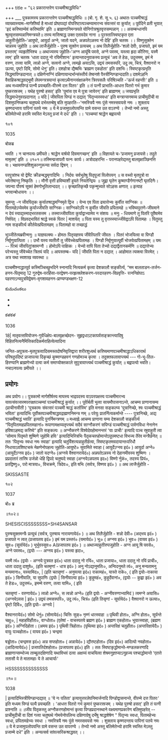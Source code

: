 +++
title = "६२ प्रकारान्तरेण पञ्चमीश्राद्धविधिः"

+++
___ पुत्रकामस्य प्रकारान्तरेण पञ्चमीश्राद्धविधिः ॥ (बो. गृ. शे. सू ५. ६) अथातः पञ्चमीश्राद्धं व्याख्यास्यामः-मार्गशीर्ष्या है माध्यां प्रोष्ठपद्यां वोपरिष्टात्पञ्चम्यामारभ्य संवत्सरं वा कुर्यात् ॥ पूर्वदिने व्रती भूयात् 'इदं करिष्याम्येवं करिष्यामि' इति ॥ ब्राह्मणानिमन्त्रयते योनिगोत्रश्रुतवृत्तसम्पन्नान् ।। असम्बन्धानपि श्रुतवृत्तसम्पन्नानिमन्त्रयते॥ तस्य मासिश्राद्ध उक्त एतावदेव नाना ॥ पुरस्तात्स्विष्टकृत एता आहुतीर्जुहोति–'आयुष्टे, आयुर्दा अग्ने, जातो यदने, अन्नपतेऽन्नस्य नो देहि' इति चतस्रः ।। विष्णुसूक्तेन चान्नस्य जुहोति ॥ अथ लाजैर्जुहोति - पुरुष सूक्तेन प्रत्यचम् ॥ अथ तिलैर्जुहोति-'शलो देवीः, प्रजापते, इमं यम प्रस्तरम्' व्याहृतीभिश्च ॥ अथाज्यस्य जुहोति–'अग्न आयूंषि पवसे, अग्ने पवस्व, यस्त्वा हृदा कीरिणा, यस्मै त्वम्' इति चतस्रः ‘धाता ददातु नो रयिमीशानः' इत्यान्तादनुवाकस्य प्रत्यूचं 'अव ते हेडः, उदुत्तमम्, इमं मे वरुण, तत्त्वा यामि, त्वन्नो अग्ने, सत्वनो अग्ने, त्वमझे अयाऽसि, उद्वयं तमसस्परि, उदु त्य, चित्रं, वैश्वानरो न ऊत्या, पृष्टो दिवि, सोमो धेनु' इति। दशहोत्रा द्यैष्षभिः ‘ब्राह्मण एकहोता' इति दशभिः। स्विष्टकृत्प्रभृति सिद्धमापिण्डदानात् ॥ दक्षिणेनाग्निं दक्षिणायान्दर्भान्संस्तीर्य तेष्वनशे पैस्त्रीन्पिण्डान्ददाति॥ दशमेऽहनि वैवाहिकश्राद्धवद्भूमौ लेपमन्त्रत्रयान्तं कृत्वाऽथैनान्त्संक्षाळनेन त्रिरपसलैः परिषिञ्चति -'ऊर्ज वहन्तीः' इति ॥ अथ मध्यमपिण्डं पत्न्यै प्रयच्छति-वीरम्मे दत्त पितरः' इति ॥ तं पत्नी प्राभाति-आधत्त पितरो गर्भ कुमार पुष्करस्रजम् । यथेह पुरुषो हसत्' इति 'पुमांस एव मे पुत्रा जायेरन्' इति ब्राह्मणम् ॥ जयप्रभृति सिद्धमाधेनुवरप्रदानात् ॥ यदि | जीवपिता पिण्डं न दद्यात् 'पितृभ्यस्स्वधा' इति मन्त्रान्सनमय्य प्राचीमुदीची वा दिशमुपनिष्क्रम्य चतुष्पथे दर्भस्तम्बेषु बलि मुपहरति--'नमस्त्रियै नमः पुंसे नमस्सवयसे नमः । शुक्लाय कृष्णदन्ताय पापिनां पतये नमः ॥ ये मे प्रजामुपलोपयन्ति ग्रामे वसन्त उत वाऽरण्ये । तेभ्यो नमो अस्तु बलिमेतेभ्यो हरामि स्वस्ति मेऽस्तु प्रजां मे दधे' इति ।। ‘पञ्चम्यां श्राद्धेन बह्वपत्यो

१०१

1035

बोकब्र

भवति । न चानपत्यः प्रमीयते। श्राद्धेन वार्षयो दिवमागच्छन्' इति ॥ विज्ञायते च-'प्रजामनु प्रजायसे। तदुते मामृतम्' इति ॥ ॥१०१॥ तस्मिन्प्रजापतौ यत्नः कार्यः। अत्रोदाहरन्ति - परानपहरेद्यस्तु बालवृक्षाञ्छिनत्ति यः। भक्षयनण्डशिशुकान्गुरून्या सर्वदा द्विषन् ।

परपुत्रांश्च यो द्वेष्टि क्रीडन्बद्धमृगादिभिः । निर्दयः सर्वभूतेषु पितृपूजां विलोपयन् ॥ स वथ्यो मृतपुत्रो वा भवेत्तेषान्तु निष्कृतिः ।। मौनी वृत्ती हविष्याशी हूयते नियतेन्द्रियः ॥ जुह्वा घृतेन कूष्माण्डैर्गणानष्टौ घृतदिनैः। जपन्वा पौरुषं सूक्तं हेमगोभूतिलान्ददत् ।। कृच्छातिकृच्छै पकृन्मुच्यते सोऽहसः क्षणात् ॥ इत्याह भगवान्बोधायनः ।।

सुमन्तुः -न जीवपितृकः कुर्यातश्राद्धमग्निमृते द्विज । येभ्य एव पिता ढ्यात्तेभ्यः कुर्वीत साग्निकः ॥ पितामहेऽप्येवमेव कुर्याज्जीवति साग्निकः। साग्निकोऽपि न कुर्वीत जीवति प्रपितामहे ॥ भविष्यपुराणे-जीवमाने न देयं स्याद्यस्माद्भरतसत्तम । तस्माज्जीवपिता कुर्याद्वाभ्यामेव न संशयः ॥ मनुः - धियमाणे तु पितरि पूर्वेषामेव निर्वपेत् । विप्रवद्भावितं श्राद्धे स्वकं पितर | माशयेत् ॥ पिता यस्य तु वृत्तस्स्याज्जीवेद्वाऽपि पितामहः । पितुस्तु नाम सङ्कीर्त्य कीर्तयेत्प्रपितामहम् ॥ पितामहो वा तच्छाद्धं

भुञ्जीतेत्यब्रवीन्मनुः ॥ याज्ञवल्क्यः - होमतः पितृयज्ञस्य जीवेत्पितरि जीवतः । पितरं भोजयित्वा वा पिण्डौ निर्वृणुयात्पिता ।। उभौ यस्य व्यतीतौ तु जीवेच्चेत्प्रपितामहः । पिण्डौ निर्वृणुयात्पूर्वी भोजयेत्प्रपितामहम् ॥ यमः -- पित्र्यं जीवपितु!क्तमग्नौ । होमोऽपि पाक्षिकः । येभ्यो वापि पिता तेभ्यो दद्याद्वैतानकर्मणि ॥ दद्यात्तेभ्यः परेभ्यस्तु जीवेच्चेत त्रितयं यदि ॥ आपस्तम्बः- यदि | जीवति पिता न दद्यात् । आहोमात त्यक्त्वा विरमेत् । अत्र यथा स्वशाख व्यवस्था ॥

पञ्चमीश्नाद्धात्पूर्व कस्मिञ्चिच्छुभदिने स्नानादि नित्यकर्म कृत्वा देशकालौ सङ्कीर्त्य, “मम बालताडन-तर्जन-हनन-पितृमातृ 12 गुरुद्वेष-परहिंसा-परद्वेषण-परहृत्क्लेशकरण-परदारहरण-विप्रवृत्ति- रत्ननिक्षेपाऽ पहरणाऽन्यपुत्रविद्वेषण-मृगशावहनन-प्राण्यण्डभक्षण-12

కుమచంకలు

-

-

కళకళ

1036

18| मातृवत्सवियोजन-गुर्वधिक्षेप-बालवृक्षच्छेदन- सुहृद्वधाऽटकापर्वसङ्क्रान्त्यादिषु विहितनित्यनैमित्तिकादिकर्मराहित्येत्यादिना

जनित-अपुत्रत्व-मृतपुत्रत्वादिसमस्तदोषनिवृत्तिद्वारा शरीरशुध्यर्थ करिष्यमाणपञ्चमीश्राद्धाऽधिकारार्थ परिषदुपदिष्टं प्राजापत्या दिकृच्छं कूष्माण्डहवनं गणहोमञ्च कृत्वा । तदुक्तफलावाप्त्यर्थ --- गो-भू-तिल-हिरण्यानि ब्राह्मणेभ्यो दत्वा कर्म समाप्योक्तकाले सुपुत्रावाप्त्यर्थ पञ्चमीश्राद्धं कुर्यात् ॥ बह्वपत्यो भवति। नचाऽनपत्यः प्रमीयते ।।
## प्रयोगः
अथ प्रयोगः।। पुत्रकामो मार्गशीर्षस्य माघस्य भाद्रपदस्य वाऽपरपक्षस्य पञ्चमीमारभ्य यावत्संवत्सरमपरपक्षपञ्चम्यां पञ्चमीश्राद्धं कुर्यात् ।। पूर्वेार्बती भूत्वा सायमौपासनाऽन्ते, आचम्य प्राणानायम्य (प्राचीनावीती ) 'पुत्रकामः संवत्सरं पञ्चमी श्राद्धं कर्तास्मि' इति मनसा सङ्कल्प्य 'पुत्रानिच्छे, श्वः पञ्चमीश्राद्धं भविता' इत्यादिभिः पूर्वोक्तपञ्चमीश्राद्धवद्राह्मणनिमन्त्र णम् ॥ परेयुः प्रातर्नित्यकर्मान्ते ---- पुत्रानिच्छे, अद्य पञ्चमीश्राद्धं भवति' इत्यादि पुनर्निमन्त्रणम् ॥ मध्याह्ने आचम्य प्राणाना यम्य देशकालौ सङ्कीर्त्य “पितृपितामहप्रपितामहानां० रूपाणामक्षय्यतृप्त्यर्थ सदैवं साग्नौकरणं सपिण्डं पञ्चमीश्राद्धं पार्वणविधा नेनानेन हविषाऽहमद्य करिष्ये” इति सङ्कल्पः ॥ अग्नौकरणे विश्वेदेवहोमानन्तरं 'याः प्राचीः' इत्यादि पञ्च स्रुवाहुती त्वा 'सोमाय पितृमते शुष्मिणे जुहोमि हविः' इत्यादिभिस्त्रिभिः पैतृकचरुहोमान्तेऽपूपमष्टधा विभज्य तैरेव मन्त्रैर्छनेत् ॥ ततः 'पितृभ्यः स्वधा नमः स्वाहा' इत्यादि चतुर्विशत्यन्नाहुतीर्हत्वा, स्विष्टकृतमवदायान्तःपरिधौ निधायाऽवशिष्टचरूं मेक्षणेनोपहत्य जुहोति-आयुष्टे० सुवामिते स्वाहा ( आयुर्देऽग्नय इदं० ) आयुर्दा अग्ने० (आयुर्देऽग्नय इदं० ) जातो यदग्ने० (अग्नये वैश्वानरायेदं०) अन्नपतेऽन्नस्य नो देहानमीवस्य शुष्मिणः । प्रप्रदातारं तारिष उर्जन्नो धेहि द्विपदे चतुष्पदे स्वाहा (अग्नयेऽन्नपतय इद०) विष्णो र्नुकं०, तदस्य प्रियं०, प्रतद्विष्णुः०, परो मात्रया०, विचक्रमे, त्रिदेवः०, इति षभिः (सर्वत्र, विष्णव इदं० ) ॥ अथ लाजैर्जुहोति -

SKISSASTE

१०२

1037

बो० ब्र

॥१०२॥

SHESISCISSSSSSSS+SH4SANSAR

पुरुषसूक्तमन्त्रैः प्रत्यूचं (सर्वत्र, पुरुषाय नारायणायेदं० ) ॥ अथ तिलैर्जुहोति - शन्नो देवीः० (अद्भय इदं० ) प्रजापते न त्वत् (प्रजापतय इदं० ) इमं यम प्रस्तरं० (यमायेदं० ) भूः० ( अग्नय इदं० ) भुवः० (वायव इदं० ) सुवः० (सूर्यायेदं० ) भूर्भुवस्सुवः० A(प्रजापतय इदं० ) ॥ अथाज्याहुतीरुपजुहोति - अग्न आयू षि पवसे०, अग्ने पवस्व०, (द्वयोः --- अग्नय इदं० ) यस्त्वा हृदा०,

यस्मै त्वं० (द्वयोः - अग्नये पुत्रवत इदं०) धाता ददातु नो रयिं०, धाता प्रजाया०, धाता ददातु नो रयिं प्राची०, धाता ददातु दाशुषे०, (इति चतमृणां - धात्र इदं० ) अनु नोऽद्यानुमतिः०, अन्विदनुमते त्वं०, अनु मन्यतामनु मन्यमाना०, यस्यामिद०, | (इति चतसृणां - अनुमत्या इदं०) राकामहं०, यास्ते राके०, ( इति द्वयोः-राकाया इदं० ) सिनीवालि, या सुपाणिः (द्वयोः | सिनीवाल्या इदं० ) कुहूमहं०, कुहूर्देवानां०, (द्वयोः -- कुह्वा इदं० ) अव ते हेडः०, उदुत्तमं०, इमम्मे वरुण, तत्वा यामि०, ( इति

चतसृणां - वरुणायेदं० ) त्वन्नो अग्ने०, स त्वन्नो अग्ने० (इति द्वयोः - अग्नीवरुणाभ्यामिदं ) त्वमग्ने अयासि० (अग्नयेऽयस | इदं० ) उद्वयं तमसस्परि०, उदु त्यं०, चित्रं० (इति तिसृणां - सूर्यायेदं० ) वैश्वानरो न ऊत्या०, पृष्टो दिवि०, (इति द्वयोः- अग्नये |

वैश्वानरायेदं०) सोमो धेनुं० (सोमायेदं०) चित्तिः सुक्० नृम्णं धात्स्वाहा ॥ पृथिवी होता०, अग्नि होता०, सूर्यन्ते चक्षुः०, | महाहविर्होता०, वाग्धोता० (एतेषां - वाचस्पतये ब्रह्मण इदं० ) ब्राह्मण एकहोता० भूयात्स्वाहा, (ब्रह्मण इदं० ) अग्निदिहोता। (अमय इदं० ) पृथिवी त्रिहोता० (पृथिव्या इदं० ) अन्तरिक्षं चतुर्होता० (अन्तरिक्षायेदै० ) वायुः पञ्चहोता० ( वायव इदं० ) चन्द्रमा

षड्ढोता० (चन्द्रमस इदं०) अन्न सप्तहोता० ( अन्नायेदं० ) द्यौरष्टहोता० (दिव इदं०) आदित्यो नवहोता० (आदित्यायेदं०) | प्रजापतिर्दशहोता० (प्रजापतय इदं०) इति । ततः स्विष्टकृद्धोमान्ते-मण्डलकरणादि ब्राह्मणान्सम्भोज्य ताम्बूलदक्षिणादि यथाविभवं दत्वा अक्षय्यं वाचयित्वा शेषमनुज्ञाप्याऽनुव्रज्य पश्चाद्धोमान्ते 'एतत्ते ततासौ ये ते मातामहाः ये ते आचार्याः'

HSSSSSSSSSSSSSS

॥१०॥

1038

| इत्यादिभिस्त्रीपिण्डान्दद्यात् ॥ 'ये नः पतिता' इत्यायुत्तरलेपनिमार्जनादि पिण्डोद्वासनान्ते, वीरम्मे दत्त पितरः' इति मध्यम पिण्डं पल्यै प्रयच्छति । 'आधत्त पितरो गर्भ कुमारं पुष्करस्रजम् । यथेह पुरुषो हसत्' इति तं पत्नी प्राश्नाति ॥ ॥जीव पितृकस्तु अग्नौकरणहोमान्तं कृत्वा पिण्डप्रदानस्थाने वक्ष्यमाणप्रकारेण बलिमुपहरेत् -- प्राचीमुदीची वा दिशं गत्वा चतुष्पथे गोमयेनोपलिप्य दक्षिणाग्रेषु दर्भेषु श्राद्धशेषेण " पितृभ्यः स्वधा, पितामहेभ्यः स्वधा, प्रपितामहेभ्यः स्वधा । नमस्त्रियै नमः पुंसे नमस्सवयसे नमः । शुक्लाय कृष्णदन्ताय पापिनां पतये नमः ॥ ये मे प्रजामुपलोपयन्ति ग्रामे वसन्त उत वापरण्ये । तेभ्यो नमो अस्तु बलिमेतेभ्यो हरामि स्वस्ति मेऽस्तु प्रजाम्मे दधे” इति । अन्यत्सर्व सांवत्सरिकश्राद्धवत् ।।